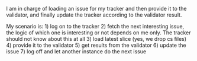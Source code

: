 I am in charge of loading an issue for my tracker and then provide it to the validator, and finally update the tracker according to the validator result.

My scenario is:
	1) log on to the tracker
	2) fetch the next interesting issue, the logic of which one is interesting or not depends on me only. The tracker should not know about this at all
	3) load latest slice (yes, we drop cs files)
	4) provide it to the validator
	5) get results from the validator
	6) update the issue
	7) log off and let another instance do the next issue